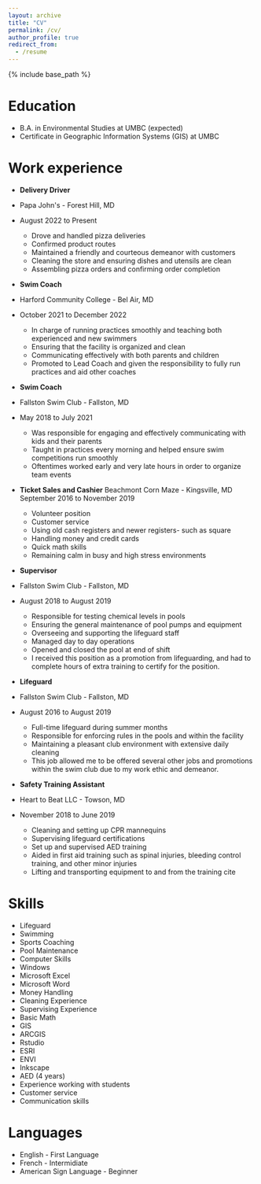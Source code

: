 ```yaml
---
layout: archive
title: "CV"
permalink: /cv/
author_profile: true
redirect_from:
  - /resume
---
```


{% include base_path %}

Education
======
* B.A. in Environmental Studies at UMBC (expected)
* Certificate in Geographic Information Systems (GIS) at UMBC

Work experience
======
* **Delivery Driver**
* Papa John's - Forest Hill, MD
* August 2022 to Present
  *  Drove and handled pizza deliveries
  *  Confirmed product routes
  *  Maintained a friendly and courteous demeanor with customers
  *  Cleaning the store and ensuring dishes and utensils are clean
  *  Assembling pizza orders and confirming order completion

* **Swim Coach**
* Harford Community College - Bel Air, MD
* October 2021 to December 2022
  *  In charge of running practices smoothly and teaching both experienced and new swimmers
  *  Ensuring that the facility is organized and clean
  *  Communicating effectively with both parents and children
  *  Promoted to Lead Coach and given the responsibility to fully run practices and aid other coaches

* **Swim Coach**
* Fallston Swim Club - Fallston, MD
* May 2018 to July 2021
  *  Was responsible for engaging and effectively communicating with kids and their parents
  *  Taught in practices every morning and helped ensure swim competitions run smoothly
  *  Oftentimes worked early and very late hours in order to organize team events

* **Ticket Sales and Cashier**
Beachmont Corn Maze - Kingsville, MD
September 2016 to November 2019
  *  Volunteer position
  *  Customer service
  *  Using old cash registers and newer registers- such as square
  *  Handling money and credit cards
  *  Quick math skills
  *  Remaining calm in busy and high stress environments

* **Supervisor**
* Fallston Swim Club - Fallston, MD
* August 2018 to August 2019
  *  Responsible for testing chemical levels in pools
  *  Ensuring the general maintenance of pool pumps and equipment
  *  Overseeing and supporting the lifeguard staff
  *  Managed day to day operations
  *  Opened and closed the pool at end of shift
  *  I received this position as a promotion from lifeguarding, and had to complete hours of extra training to certify for the position.

* **Lifeguard**
* Fallston Swim Club - Fallston, MD
* August 2016 to August 2019
  *  Full-time lifeguard during summer months
  *  Responsible for enforcing rules in the pools and within the facility
  *  Maintaining a pleasant club environment with extensive daily cleaning
  *  This job allowed me to be offered several other jobs and promotions within the swim club due to my work ethic and demeanor.

* **Safety Training Assistant**
* Heart to Beat LLC - Towson, MD
* November 2018 to June 2019
  *  Cleaning and setting up CPR mannequins
  *  Supervising lifeguard certifications
  *  Set up and supervised AED training
  *  Aided in first aid training such as spinal injuries, bleeding control training, and other minor injuries
  *  Lifting and transporting equipment to and from the training cite

  
Skills
======
*  Lifeguard
*  Swimming
*  Sports Coaching
*  Pool Maintenance
*  Computer Skills
  *  Windows
  *  Microsoft Excel
  *  Microsoft Word
*  Money Handling
*  Cleaning Experience
*  Supervising Experience
*  Basic Math
*  GIS
  *  ARCGIS
  *  Rstudio
  *  ESRI
  *  ENVI
  *  Inkscape
*  AED (4 years)
*  Experience working with students
*  Customer service
*  Communication skills

Languages
======
* English - First Language
* French - Intermidiate
* American Sign Language - Beginner
